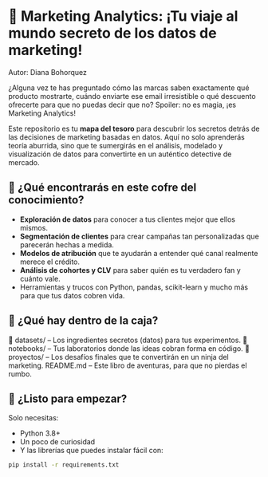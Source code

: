 # 🚀 Marketing Analytics: ¡Tu viaje al mundo secreto de los datos de marketing!
Autor: Diana Bohorquez 

¿Alguna vez te has preguntado cómo las marcas saben exactamente qué producto mostrarte, cuándo enviarte ese email irresistible o qué descuento ofrecerte para que no puedas decir que no? Spoiler: no es magia, ¡es Marketing Analytics!

Este repositorio es tu **mapa del tesoro** para descubrir los secretos detrás de las decisiones de marketing basadas en datos. Aquí no solo aprenderás teoría aburrida, sino que te sumergirás en el análisis, modelado y visualización de datos para convertirte en un auténtico detective de mercado.

## 🌟 ¿Qué encontrarás en este cofre del conocimiento?

- **Exploración de datos** para conocer a tus clientes mejor que ellos mismos.
- **Segmentación de clientes** para crear campañas tan personalizadas que parecerán hechas a medida.
- **Modelos de atribución** que te ayudarán a entender qué canal realmente merece el crédito.
- **Análisis de cohortes y CLV** para saber quién es tu verdadero fan y cuánto vale.
- Herramientas y trucos con Python, pandas, scikit-learn y mucho más para que tus datos cobren vida.

## 📂 ¿Qué hay dentro de la caja?

📁 datasets/ – Los ingredientes secretos (datos) para tus experimentos.
📁 notebooks/ – Tus laboratorios donde las ideas cobran forma en código.
📁 proyectos/ – Los desafíos finales que te convertirán en un ninja del marketing.
README.md – Este libro de aventuras, para que no pierdas el rumbo.


## 🎯 ¿Listo para empezar?

Solo necesitas:

- Python 3.8+
- Un poco de curiosidad
- Y las librerías que puedes instalar fácil con:

```bash
pip install -r requirements.txt
